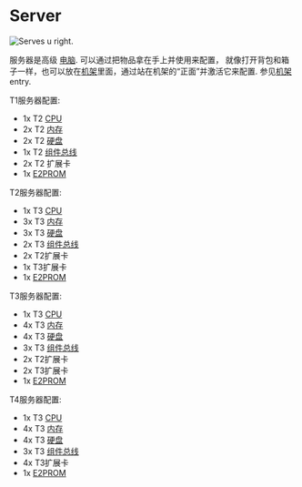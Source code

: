 # Server

![Serves u right.](oredict:oc:server1)

服务器是高级 [电脑](../general/computer.md). 可以通过把物品拿在手上并使用来配置， 就像打开背包和箱子一样，也可以放在[机架](../block/rack.md)里面，通过站在机架的“正面”并激活它来配置. 参见[机架](../block/rack.md) entry.

T1服务器配置: 
- 1x T2 [CPU](cpu2.md)
- 2x T2 [内存](ram3.md)
- 2x T2 [硬盘](hdd2.md)
- 1x T2 [组件总线](componentBus2.md)
- 2x T2 扩展卡
- 1x [E2PROM](eeprom.md)

T2服务器配置: 
- 1x T3 [CPU](cpu3.md)
- 3x T3 [内存](ram5.md)
- 3x T3 [硬盘](hdd3.md)
- 2x T3 [组件总线](componentBus3.md)
- 2x T2扩展卡 
- 1x T3扩展卡 
- 1x [E2PROM](eeprom.md)

T3服务器配置: 
- 1x T3 [CPU](cpu3.md)
- 4x T3 [内存](ram5.md)
- 4x T3 [硬盘](hdd3.md)
- 3x T3 [组件总线](componentBus3.md)
- 2x T2扩展卡
- 2x T3扩展卡
- 1x [E2PROM](eeprom.md)

T4服务器配置: 
- 1x T3 [CPU](cpu3.md)
- 4x T3 [内存](ram5.md)
- 4x T3 [硬盘](hdd3.md)
- 3x T3 [组件总线](componentBus3.md)
- 4x T3扩展卡
- 1x [E2PROM](eeprom.md)
